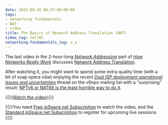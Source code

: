 ```yaml
---
date: 2022-09-16 06:27:00+00:00
tags:
- networking fundamentals
- NAT
- video
title: The Basics of Network Address Translation (NAT)
video_tag: net101
networking-fundamentals_tag: v_a
---
```

The last video in the 2-hour-long *[Network Addressing](https://my.ipspace.net/bin/list?id=Net101#ADDR)* part of *[How Networks Really Work](https://www.ipspace.net/How_Networks_Really_Work)* discusses [Network Address Translation](https://my.ipspace.net/bin/get/Net101/NA6%20-%20Network%20Address%20Translation.mp4?doccode=Net101).

After watching it, you might want to spend some extra quality time (with a bit of soap opera vibe) enjoying the recent *‌[Dual ISP deployment operational issues and uncertainties](https://mailarchive.ietf.org/arch/msg/v6ops/u0JH7vote1uQnYwWXMwQ1hxDuPw/)* thread on the v6ops mailing list with a "surprising" result: [NPTv6 or NAT66 is the least horrible way to do it](https://mailarchive.ietf.org/arch/msg/v6ops/KLco291CsytXvDGa-GBd1y5JOh8/).

{{<jump>}}[Watch the video](https://my.ipspace.net/bin/get/Net101/NA6%20-%20Network%20Address%20Translation.mp4?doccode=Net101){{</jump>}}

{{<note free>}}You need [Free ipSpace.net Subscription](https://www.ipspace.net/Subscription/Free) to watch the video, and the [Standard ipSpace.net Subscription](https://www.ipspace.net/Subscription/) to register for upcoming live sessions.{{</note>}}
